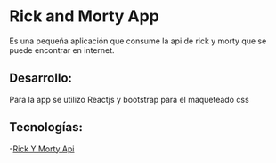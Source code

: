 # Rick and Morty App

Es una pequeña aplicación que consume la api de rick y morty que se puede encontrar en internet. 
## Desarrollo:
Para la app se utilizo Reactjs y bootstrap para el maqueteado css
## Tecnologías:
 -[Rick Y Morty Api](https://rickandmortyapi.com/)